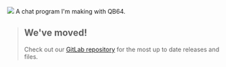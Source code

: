 ![](https://i.vgy.me/IcwEjs.png)
A chat program I'm making with QB64. 

> ## We've moved!
> Check out our [GitLab repository](https://gitlab.com/noahmarshall12/minichat) for the most up to date releases and files.
